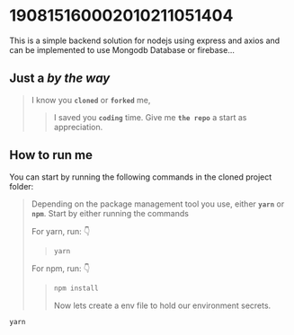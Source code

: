 # 190815160002010211051404

This is a simple backend solution for nodejs using express and axios and can be implemented to use Mongodb Database or firebase...

## Just a _by the way_

> I know you **`cloned`** or **`forked`** me,
>
> > I saved you **`coding`** time. Give me **`the repo`** a start as appreciation.

## How to run me

You can start by running the following commands in the cloned project folder:

> Depending on the package management tool you use, either **`yarn`** or **`npm`**.
> Start by either running the commands
>
> For yarn, run: 👇
>
> > ```bash
> > yarn
> > ```
>
> For npm, run: 👇
>
> > ```bash
> > npm install
> > ```
> >
> > Now lets create a env file to hold our environment secrets.

```bash
yarn
```

